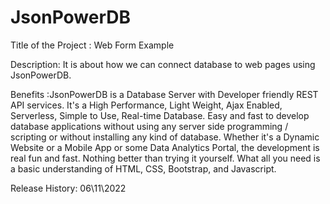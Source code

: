 # JsonPowerDB
Title of the Project : Web Form Example



Description: It is about how we can connect database to web pages using JsonPowerDB.




Benefits :JsonPowerDB is a Database Server with Developer friendly REST API services. 
It's a High Performance, Light Weight, Ajax Enabled, Serverless, Simple to Use, Real-time Database.
Easy and fast to develop database applications without using any server side programming / scripting or without installing any kind of database.
Whether it's a Dynamic Website or a Mobile App or some Data Analytics Portal, the development is real fun and fast. Nothing better than trying it yourself. What all you need is a basic understanding of HTML, CSS, Bootstrap, and Javascript.






Release History: 06\11\2022
